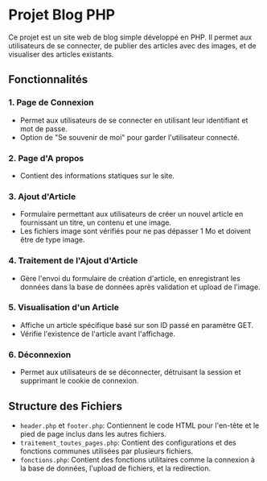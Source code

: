 # Projet Blog PHP

Ce projet est un site web de blog simple développé en PHP. Il permet aux utilisateurs de se connecter, de publier des articles avec des images, et de visualiser des articles existants.

## Fonctionnalités

### 1. Page de Connexion
- Permet aux utilisateurs de se connecter en utilisant leur identifiant et mot de passe.
- Option de "Se souvenir de moi" pour garder l'utilisateur connecté.

### 2. Page d'A propos
- Contient des informations statiques sur le site.

### 3. Ajout d'Article
- Formulaire permettant aux utilisateurs de créer un nouvel article en fournissant un titre, un contenu et une image.
- Les fichiers image sont vérifiés pour ne pas dépasser 1 Mo et doivent être de type image.

### 4. Traitement de l'Ajout d'Article
- Gère l'envoi du formulaire de création d'article, en enregistrant les données dans la base de données après validation et upload de l'image.

### 5. Visualisation d'un Article
- Affiche un article spécifique basé sur son ID passé en paramètre GET.
- Vérifie l'existence de l'article avant l'affichage.

### 6. Déconnexion
- Permet aux utilisateurs de se déconnecter, détruisant la session et supprimant le cookie de connexion.

## Structure des Fichiers

- `header.php` et `footer.php`: Contiennent le code HTML pour l'en-tête et le pied de page inclus dans les autres fichiers.
- `traitement_toutes_pages.php`: Contient des configurations et des fonctions communes utilisées par plusieurs fichiers.
- `fonctions.php`: Contient des fonctions utilitaires comme la connexion à la base de données, l'upload de fichiers, et la redirection.
